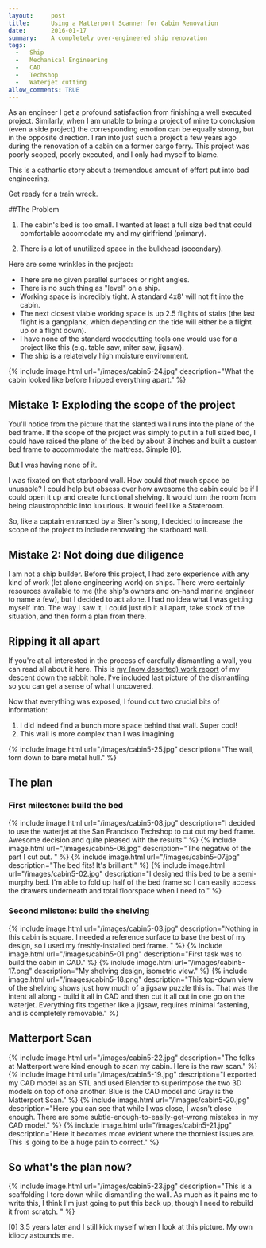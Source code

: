 ```yaml
---
layout:     post
title:      Using a Matterport Scanner for Cabin Renovation
date:       2016-01-17
summary:    A completely over-engineered ship renovation
tags: 
  -   Ship 
  -   Mechanical Engineering
  -   CAD
  -   Techshop
  -   Waterjet cutting
allow_comments: TRUE
---
```


As an engineer I get a profound satisfaction from finishing a well executed project. Similarly, when I am unable to bring a project of mine to conclusion (even a side project) the corresponding emotion can be equally strong, but in the opposite direction. I ran into just such a project a few years ago during the renovation of a cabin on a former cargo ferry. This project was poorly scoped, poorly executed, and I only had myself to blame. 

This is a cathartic story about a tremendous amount of effort put into bad engineering. 

Get ready for a train wreck. 

##The Problem

1. The cabin's bed is too small. I wanted at least a full size bed that could comfortable accomodate my and my girlfriend (primary).

2. There is a lot of unutilized space in the bulkhead (secondary).

Here are some wrinkles in the project:

- There are no given parallel surfaces or right angles.
- There is no such thing as "level" on a ship.
- Working space is incredibly tight. A standard 4x8' will not fit into the cabin.
- The next closest viable working space is up 2.5 flights of stairs (the last flight is a gangplank, which depending on the tide will either be a flight up or a flight down).
- I have none of the standard woodcutting tools one would use for a project like this (e.g. table saw, miter saw, jigsaw).
- The ship is a relateively high moisture environment.

{% include image.html url="/images/cabin5-24.jpg" description="What the cabin looked like before I ripped everything apart." %}

## Mistake 1: Exploding the scope of the project

You'll notice from the picture that the slanted wall runs into the plane of the bed frame. If the scope of the project was simply to put in a full sized bed, I could have raised the plane of the bed by about 3 inches and built a custom bed frame to accommodate the mattress. Simple [0]. 

But I was having none of it. 

I was fixated on that starboard wall. How could <em>that</em> much space be unusable? I could help but obsess over how awesome the cabin could be if I could open it up and create functional shelving. It would turn the room from being claustrophobic into luxurious. It would feel like a Stateroom. 

So, like a captain entranced by a Siren's song, I decided to increase the scope of the project to include renovating the starboard wall. 

## Mistake 2: Not doing due diligence

I am not a ship builder. Before this project, I had zero experience with any kind of work (let alone engineering work) on ships. There were certainly resources available to me (the ship's owners and on-hand marine engineer to name a few), but I decided to act alone. I had no idea what I was getting myself into. The way I saw it, I could just rip it all apart, take stock of the situation, and then form a plan from there. 

## Ripping it all apart

If you're at all interested in the process of carefully dismantling a wall, you can read all about it here. This is [my (now deserted) work report](https://docs.google.com/document/d/18X-6gubn0JrHuOVNFaBCGCTXJB6Qd4sNYi_czuAFQZA/edit#) of my descent down the rabbit hole. I've included last picture of the dismantling so you can get a sense of what I uncovered.

Now that everything was exposed, I found out two crucial bits of information:

1. I did indeed find a bunch more space behind that wall. Super cool!
2. This wall is more complex than I was imagining. 

{% include image.html url="/images/cabin5-25.jpg" description="The wall, torn down to bare metal hull." %}

## The plan

### First milestone: build the bed

{% include image.html url="/images/cabin5-08.jpg" description="I decided to use the waterjet at the San Francisco Techshop to cut out my bed frame. Awesome decision and quite pleased with the results." %}
{% include image.html url="/images/cabin5-06.jpg" description="The negative of the part I cut out. " %}
{% include image.html url="/images/cabin5-07.jpg" description="The bed fits! It's brilliant!" %}
{% include image.html url="/images/cabin5-02.jpg" description="I designed this bed to be a semi-murphy bed. I'm able to fold up half of the bed frame so I can easily access the drawers underneath and total floorspace when I need to." %}


### Second milstone: build the shelving

{% include image.html url="/images/cabin5-03.jpg" description="Nothing in this cabin is square. I needed a reference surface to base the best of my design, so i used my freshly-installed bed frame. " %}
{% include image.html url="/images/cabin5-01.png" description="First task was to build the cabin in CAD." %}
{% include image.html url="/images/cabin5-17.png" description="My shelving design, isometric view." %}
{% include image.html url="/images/cabin5-18.png" description="This top-down view of the shelving shows just how much of a jigsaw puzzle this is. That was the intent all along - build it all in CAD and then cut it all out in one go on the waterjet. Everything fits together like a jigsaw, requires minimal fastening, and is completely removable." %}

## Matterport Scan

{% include image.html url="/images/cabin5-22.jpg" description="The folks at Matterport were kind enough to scan my cabin. Here is the raw scan." %}
{% include image.html url="/images/cabin5-19.jpg" description="I exported my CAD model as an STL and used Blender to superimpose the two 3D models on top of one another. Blue is the CAD model and Gray is the Matterport Scan." %}
{% include image.html url="/images/cabin5-20.jpg" description="Here you can see that while I was close, I wasn't close enough. There are some subtle-enough-to-easily-get-wrong mistakes in my CAD model." %}
{% include image.html url="/images/cabin5-21.jpg" description="Here it becomes more evident where the thorniest issues are. This is going to be a huge pain to correct." %}

## So what's the plan now?

{% include image.html url="/images/cabin5-23.jpg" description="This is a scaffolding I tore down while dismantling the wall. As much as it pains me to write this, I think I'm just going to put this back up, though I need to rebuild it from scratch. " %}


[0] 3.5 years later and I still kick myself when I look at this picture. My own idiocy astounds me. 